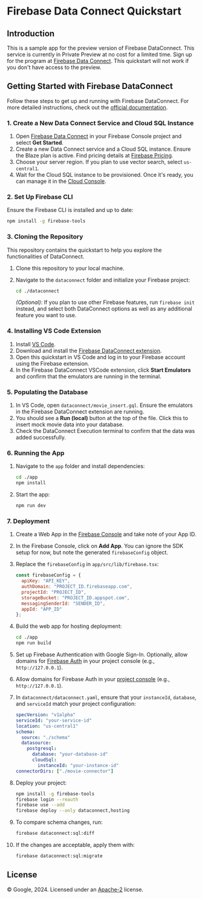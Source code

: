 # Firebase Data Connect Quickstart

## Introduction

This is a sample app for the preview version of Firebase DataConnect. This service is currently in Private Preview at no cost for a limited time. Sign up for the program at [Firebase Data Connect](https://firebase.google.com/products/data-connect). This quickstart will not work if you don't have access to the preview.

## Getting Started with Firebase DataConnect

Follow these steps to get up and running with Firebase DataConnect. For more detailed instructions, check out the [official documentation](https://firebase.google.com/docs/data-connect/quickstart).

### 1. Create a New Data Connect Service and Cloud SQL Instance

1. Open [Firebase Data Connect](https://console.firebase.google.com/u/0/project/_/dataconnect) in your Firebase Console project and select **Get Started**.
2. Create a new Data Connect service and a Cloud SQL instance. Ensure the Blaze plan is active. Find pricing details at [Firebase Pricing](https://firebase.google.com/pricing).
3. Choose your server region. If you plan to use vector search, select `us-central1`.
4. Wait for the Cloud SQL instance to be provisioned. Once it's ready, you can manage it in the [Cloud Console](https://console.cloud.google.com/sql).

### 2. Set Up Firebase CLI

Ensure the Firebase CLI is installed and up to date:

```bash
npm install -g firebase-tools
```

### 3. Cloning the Repository

This repository contains the quickstart to help you explore the functionalities of DataConnect.

1. Clone this repository to your local machine.
2. Navigate to the `dataconnect` folder and initialize your Firebase project:

    ```bash
    cd ./dataconnect
    ```

   *(Optional)*: If you plan to use other Firebase features, run `firebase init` instead, and select both DataConnect options as well as any additional feature you want to use.

### 4. Installing VS Code Extension

1. Install [VS Code](https://code.visualstudio.com/).
2. Download and install the [Firebase DataConnect extension](https://marketplace.visualstudio.com/items?itemName=GoogleCloudTools.firebase-dataconnect-vscode).
3. Open this quickstart in VS Code and log in to your Firebase account using the Firebase extension.
4. In the Firebase DataConnect VSCode extension, click **Start Emulators** and confirm that the emulators are running in the terminal.

### 5. Populating the Database

1. In VS Code, open `dataconnect/movie_insert.gql`. Ensure the emulators in the Firebase DataConnect extension are running.
2. You should see a **Run (local)** button at the top of the file. Click this to insert mock movie data into your database.
3. Check the DataConnect Execution terminal to confirm that the data was added successfully.

### 6. Running the App

1. Navigate to the `app` folder and install dependencies:

    ```bash
    cd ./app
    npm install
    ```

2. Start the app:

    ```bash
    npm run dev
    ```

### 7. Deployment

1. Create a Web App in the [Firebase Console](https://console.firebase.google.com) and take note of your App ID.
2. In the Firebase Console, click on **Add App**. You can ignore the SDK setup for now, but note the generated `firebaseConfig` object.
3. Replace the `firebaseConfig` in `app/src/lib/firebase.tsx`:

    ```javascript
    const firebaseConfig = {
      apiKey: "API_KEY",
      authDomain: "PROJECT_ID.firebaseapp.com",
      projectId: "PROJECT_ID",
      storageBucket: "PROJECT_ID.appspot.com",
      messagingSenderId: "SENDER_ID",
      appId: "APP_ID"
    };
    ```

4. Build the web app for hosting deployment:

    ```bash
    cd ./app
    npm run build
    ```

5. Set up Firebase Authentication with Google Sign-In. Optionally, allow domains for [Firebase Auth](https://firebase.google.com/docs/auth/web/hosting) in your project console (e.g., `http://127.0.0.1`).
6. Allow domains for Firebase Auth in your [project console](https://console.firebase.google.com/project/_/authentication/settings) (e.g., `http://127.0.0.1`).
7. In `dataconnect/dataconnect.yaml`, ensure that your `instanceId`, `database`, and `serviceId` match your project configuration:

    ```yaml
    specVersion: "v1alpha"
    serviceId: "your-service-id"
    location: "us-central1"
    schema:
      source: "./schema"
      datasource:
        postgresql:
          database: "your-database-id"
          cloudSql:
            instanceId: "your-instance-id"
    connectorDirs: ["./movie-connector"]
    ```

8. Deploy your project:

    ```bash
    npm install -g firebase-tools
    firebase login --reauth
    firebase use --add
    firebase deploy --only dataconnect,hosting
    ```

9. To compare schema changes, run:

    ```bash
    firebase dataconnect:sql:diff
    ```

10. If the changes are acceptable, apply them with:

    ```bash
    firebase dataconnect:sql:migrate
    ```

## License

© Google, 2024. Licensed under an [Apache-2](../LICENSE) license.
